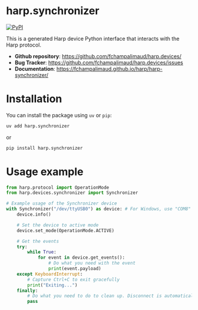 # harp.synchronizer

[![PyPI](https://img.shields.io/pypi/v/harp.synchronizer)](https://pypi.org/project/harp.synchronizer/)

This is a generated Harp device Python interface that interacts with the Harp protocol.

- **Github repository**: <https://github.com/fchampalimaud/harp.devices/>
- **Bug Tracker**: <https://github.com/fchampalimaud/harp.devices/issues>
- **Documentation**: <https://fchampalimaud.github.io/harp/harp-synchronizer/>

# Installation
You can install the package using `uv` or `pip`:

```bash
uv add harp.synchronizer
```
or

```bash
pip install harp.synchronizer
```

# Usage example

```python
from harp.protocol import OperationMode
from harp.devices.synchronizer import Synchronizer

# Example usage of the Synchronizer device
with Synchronizer("/dev/ttyUSB0") as device: # For Windows, use "COM8" or similar
    device.info()

    # Set the device to active mode
    device.set_mode(OperationMode.ACTIVE)

    # Get the events
    try:
        while True:
            for event in device.get_events():
                # Do what you need with the event
                print(event.payload)
    except KeyboardInterrupt:
        # Capture Ctrl+C to exit gracefully
        print("Exiting...")
    finally:
        # Do what you need to do to clean up. Disconnect is automatically called with the "with" statement.
        pass
```